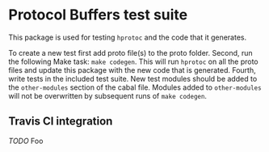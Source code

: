 # Protocol Buffers test suite

This package is used for testing `hprotoc` and the code that it generates.

To create a new test first add proto file(s) to the proto folder. Second, run the following Make task: `make codegen`. This will run `hprotoc` on all the proto files and update this package with the new code that is generated. Fourth, write tests in the included test suite. New test modules should be added to the `other-modules` section of the cabal file. Modules added to `other-modules` will not be overwritten by subsequent runs of `make codegen`.

## Travis CI integration

*TODO*
Foo
